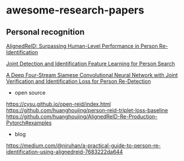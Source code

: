 # awesome-research-papers



## Personal recognition

[AlignedReID: Surpassing Human-Level Performance in Person Re-Identification](https://arxiv.org/abs/1711.08184)

[Joint Detection and Identification Feature Learning for Person Search](https://arxiv.org/abs/1604.01850)

[A Deep Four-Stream Siamese Convolutional Neural Network with Joint
Verification and Identification Loss for Person Re-Detection](https://www.researchgate.net/publication/324996070_A_Deep_Four-Stream_Siamese_Convolutional_Neural_Network_with_Joint_Verification_and_Identification_Loss_for_Person_Re-Detection)

- open source    

https://cysu.github.io/open-reid/index.html    
https://github.com/huanghoujing/person-reid-triplet-loss-baseline    
https://github.com/huanghoujing/AlignedReID-Re-Production-Pytorch#examples    

- blog    

https://medium.com/@niruhan/a-practical-guide-to-person-re-identification-using-alignedreid-7683222da644    


